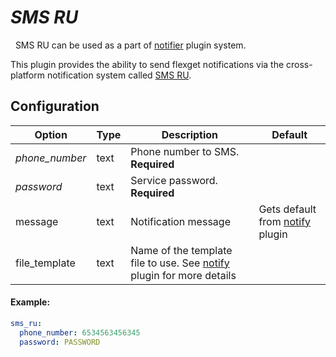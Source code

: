 # *SMS RU*

<div class="alert alert-success" role="info">
  
  <span class="glyphicon glyphicon glyphicon-cog"></span>
  &nbsp; SMS RU can be used as a part of [notifier](/Plugins/Notifiers) plugin system.
</div>

This plugin provides the ability to send flexget notifications via the cross-platform notification system called [SMS RU](http://sms.ru/).

## Configuration

| Option |Type|  Description | Default |
| --- | ---| --- |---|
|*phone_number*|text|Phone number to SMS. **Required**
|*password*|text|Service password. **Required**
|message|text| Notification message| Gets default from [notify](/Plugins/Notifiers/notify) plugin
| file_template | text|Name of the template file to use. See [notify](/Plugins/Notifiers/notify) plugin for more details|

#### Example:
```yaml
sms_ru:
  phone_number: 6534563456345
  password: PASSWORD
```

